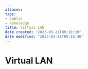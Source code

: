```yaml
---
aliases: 
tags:
- public
- knowledge
title: Virtual LAN
date created: "2023-03-21T09:18:39"
date modified: "2023-03-21T09:18:40"
---
```


# Virtual LAN
